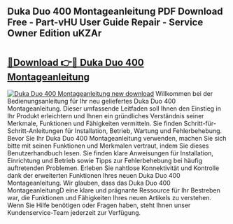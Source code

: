 ## Duka Duo 400 Montageanleitung PDF Download Free - Part-vHU User Guide Repair - Service Owner Edition uKZAr

# <h2><a href="http://df6wnsc.blite.top/?on=Duka+Duo+400+Montageanleitung">🔗Download 👉🔴 Duka Duo 400 Montageanleitung</a></h2>

[![Duka Duo 400 Montageanleitung new download](https://i.imgur.com/lujVjoI.png)](http://df6wnsc.blite.top/?on=Duka+Duo+400+Montageanleitung)
Willkommen bei der Bedienungsanleitung für Ihr neu geliefertes Duka Duo 400 Montageanleitung. Dieser umfassende Leitfaden soll Ihnen den Einstieg in Ihr Produkt erleichtern und Ihnen ein gründliches Verständnis seiner Merkmale, Funktionen und Fähigkeiten vermitteln. Sie finden Schritt-für-Schritt-Anleitungen für Installation, Betrieb, Wartung und Fehlerbehebung. Bevor Sie Ihr Duka Duo 400 Montageanleitung verwenden, machen Sie sich bitte mit seinen Funktionen und Merkmalen vertraut, indem Sie dieses Benutzerhandbuch lesen. Sie finden klare Anweisungen für Installation, Einrichtung und Betrieb sowie Tipps zur Fehlerbehebung bei häufig auftretenden Problemen. Erleben Sie nahtlose Konnektivität und Kontrolle dank der erweiterten Funktionen Ihres neuen Duka Duo 400 Montageanleitung. Wir glauben, dass das Duka Duo 400 MontageanleitungD eine klare und prägnante Ressource für Ihr Bestreben war, die Funktionen und Fähigkeiten Ihres neuen Artikels zu verstehen. Wenn Sie Hilfe benötigen oder Fragen haben, steht Ihnen unser Kundenservice-Team jederzeit zur Verfügung.
